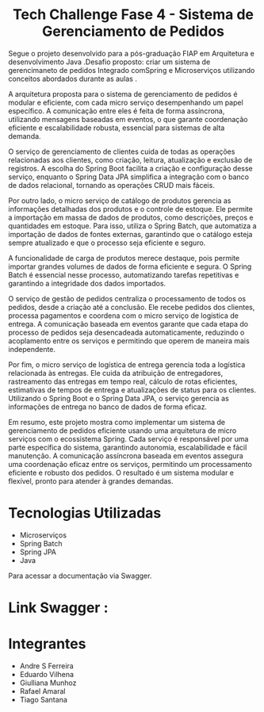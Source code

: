 
<h1 align="center"> Tech Challenge Fase 4 - Sistema de Gerenciamento de Pedidos </h1>

Segue o projeto desenvolvido para a pós-graduação FIAP em Arquitetura e desenvolvimento Java .Desafio proposto: criar um sistema de gerencimaneto de pedidos Integrado comSpring e Microserviços  utilizando conceitos abordados durante as aulas .

A arquitetura proposta para o sistema de gerenciamento de pedidos é modular e eficiente, com cada micro serviço desempenhando um papel específico. A comunicação entre eles é feita de forma assíncrona, utilizando mensagens baseadas em eventos, o que garante coordenação eficiente e escalabilidade robusta, essencial para sistemas de alta demanda.

O serviço de gerenciamento de clientes cuida de todas as operações relacionadas aos clientes, como criação, leitura, atualização e exclusão de registros. A escolha do Spring Boot facilita a criação e configuração desse serviço, enquanto o Spring Data JPA simplifica a integração com o banco de dados relacional, tornando as operações CRUD mais fáceis.

Por outro lado, o micro serviço de catálogo de produtos gerencia as informações detalhadas dos produtos e o controle de estoque. Ele permite a importação em massa de dados de produtos, como descrições, preços e quantidades em estoque. Para isso, utiliza o Spring Batch, que automatiza a importação de dados de fontes externas, garantindo que o catálogo esteja sempre atualizado e que o processo seja eficiente e seguro.

A funcionalidade de carga de produtos merece destaque, pois permite importar grandes volumes de dados de forma eficiente e segura. O Spring Batch é essencial nesse processo, automatizando tarefas repetitivas e garantindo a integridade dos dados importados.

O serviço de gestão de pedidos centraliza o processamento de todos os pedidos, desde a criação até a conclusão. Ele recebe pedidos dos clientes, processa pagamentos e coordena com o micro serviço de logística de entrega. A comunicação baseada em eventos garante que cada etapa do processo de pedidos seja desencadeada automaticamente, reduzindo o acoplamento entre os serviços e permitindo que operem de maneira mais independente.

Por fim, o micro serviço de logística de entrega gerencia toda a logística relacionada às entregas. Ele cuida da atribuição de entregadores, rastreamento das entregas em tempo real, cálculo de rotas eficientes, estimativas de tempos de entrega e atualizações de status para os clientes. Utilizando o Spring Boot e o Spring Data JPA, o serviço gerencia as informações de entrega no banco de dados de forma eficaz.

Em resumo, este projeto mostra como implementar um sistema de gerenciamento de pedidos eficiente usando uma arquitetura de micro serviços com o ecossistema Spring. Cada serviço é responsável por uma parte específica do sistema, garantindo autonomia, escalabilidade e fácil manutenção. A comunicação assíncrona baseada em eventos assegura uma coordenação eficaz entre os serviços, permitindo um processamento eficiente e robusto dos pedidos. O resultado é um sistema modular e flexível, pronto para atender à grandes demandas.


# Tecnologias Utilizadas
  - Microserviços 
  - Spring Batch
  - Spring JPA
  - Java


Para acessar a documentação via Swagger.
# Link Swagger : 



# Integrantes 
 * Andre S Ferreira
 * Eduardo Vilhena
 * Giulliana Munhoz
 * Rafael Amaral
 * Tiago Santana

